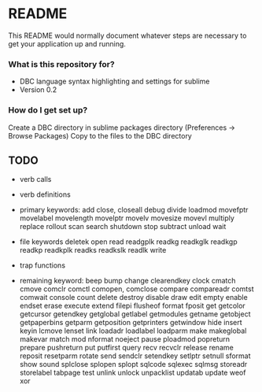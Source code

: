# README #

This README would normally document whatever steps are necessary to get your application up and running.

### What is this repository for? ###

* DBC language syntax highlighting and settings for sublime
* Version 0.2

### How do I get set up? ###

Create a DBC directory in sublime packages directory (Preferences -> Browse Packages)
Copy to the files to the DBC directory


## TODO ##

- verb calls
- verb definitions
- primary keywords:
	add
	close, closeall
	debug
	divide
	loadmod
	movefptr
	movelabel
	movelength
	movelptr
	movelv
	movesize
	movevl
	multiply
	replace
	rollout
	scan
	search
	shutdown
	stop
	subtract
	unload
	wait

- file keywords
	deletek
	open
	read
	readgplk
	readkg
	readkglk
	readkgp
	readkp
	readkplk
	readks
	readkslk
	readlk
	write
- trap functions
- remaining keyword:
	beep
	bump
	change
	clearendkey
	clock
	cmatch
	cmove
	comclr
	comctl
	comopen, comclose
	compare
	compareadr
	comtst
	comwait
	console
	count
	delete
	destroy
	disable
	draw
	edit
	empty
	enable
	endset
	erase
	execute
	extend
	filepi
	flusheof
	format
	fposit
	get
	getcolor
	getcursor
	getendkey
	getglobal
	getlabel
	getmodules
	getname
	getobject
	getpaperbins
	getparm
	getposition
	getprinters
	getwindow
	hide
	insert
	keyin
	lcmove
	lenset
	link
	loadadr
	loadlabel
	loadparm
	make
	makeglobal
	makevar
	match
	mod
	nformat
	noeject
	pause
	ploadmod
	popreturn
	prepare
	pushreturn
	put
	putfirst
	query
	recv
	recvclr
	release
	rename
	reposit
	resetparm
	rotate
	send
	sendclr
	setendkey
	setlptr
	setnull
	sformat
	show
	sound
	splclose
	splopen
	splopt
	sqlcode
	sqlexec
	sqlmsg
	storeadr
	storelabel
	tabpage
	test
	unlink
	unlock
	unpacklist
	updatab
	update
	weof
	xor